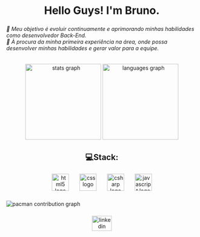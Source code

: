 <h1 align="center">Hello Guys! I'm Bruno.</h1>

###

<h6 align="left">👾 Meu objetivo é evoluir continuamente e aprimorando minhas habilidades como desenvolvedor Back-End.<br>🔎 À procura da minha primeira experiência na área, onde possa desenvolver minhas habilidades e gerar valor para a equipe.</h6>

###

<div align="center">
  <img src="https://github-readme-stats.vercel.app/api?username=Bruno0071&hide_title=true&hide_rank=false&show_icons=true&include_all_commits=true&count_private=true&disable_animations=false&theme=github_dark&locale=en&hide_border=true&order=1" height="200" alt="stats graph"  />
  <img src="https://github-readme-stats.vercel.app/api/top-langs?username=Bruno0071&locale=en&hide_title=false&layout=compact&card_width=320&langs_count=5&theme=github_dark&hide_border=true&order=2" height="200" alt="languages graph"  />
</div>

###

<h2 align="center">💻Stack:</h2>

###

<div align="center">
  <img src="https://cdn.jsdelivr.net/gh/devicons/devicon/icons/html5/html5-original.svg" height="45" alt="html5 logo"  />
  <img width="20" />
  <img src="https://cdn.jsdelivr.net/gh/devicons/devicon/icons/css3/css3-original.svg" height="45" alt="css logo"  />
  <img width="20" />
  <img src="https://cdn.jsdelivr.net/gh/devicons/devicon/icons/csharp/csharp-original.svg" height="45" alt="csharp logo"  />
  <img width="20" />
  <img src="https://cdn.jsdelivr.net/gh/devicons/devicon/icons/javascript/javascript-original.svg" height="45" alt="javascript logo"  />
</div>

###

<picture>
  <source media="(prefers-color-scheme: dark)" srcset="https://raw.githubusercontent.com/Bruno0071/Bruno0071/output/pacman-contribution-graph-dark.svg">
  <source media="(prefers-color-scheme: light)" srcset="https://raw.githubusercontent.com/Bruno0071/Bruno0071/output/pacman-contribution-graph.svg">
  <img alt="pacman contribution graph" src="https://raw.githubusercontent.com/Bruno0071/Bruno0071/output/pacman-contribution-graph.svg">
</picture>

###

<div align="center">
  <a href="in/bruno-santiago-code0071" target="_blank">
    <img src="https://raw.githubusercontent.com/maurodesouza/profile-readme-generator/master/src/assets/icons/social/linkedin/default.svg" width="52" height="40" alt="linkedin logo"  />
  </a>
</div>

###
